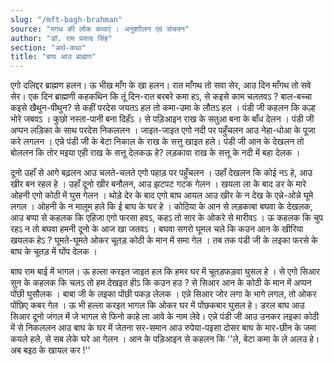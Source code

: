 ```yaml
---
slug: "/mft-bagh-brahman"
source: "मगध की लोक कथाएं : अनुशाीलन एवं संचयन"
author: "डॉ. राम प्रसाद सिंह"
section: "अर्थ-कथा"
title: "बाघ आउ ब्राह्मण"
---
```

एगो दलिद्दर ब्राह्मण हलन। ऊ भीख माँग के खा हलन। रात माँगथ तो सवा सेर, आउ दिन माँगथ तो सवे सेर। एक दिन ब्राह्मणी कहकथिन कि तूं दिन-रात बरबरे कमा हऽ, से कइसे काम चलतवऽ ? बाल-बच्चा कइसे खैथुन-पीथुन? से कहीं परदेस जयतऽ हल तो कमा-उमा के लौतऽ हल । पंडी जी कहलन कि कल्ह भोरे जबवऽ । कुछो नस्ता-पानी बना दिहँऽ । से पड़िआइन राख के सतुआ बना के बाँध देलन । पंडी जी अप्पन लड़िका के साथ परदेस निकललन । जाइत-जाइत एगो नदी पर पहुँचलन आउ नेहा-धोआ के पूजा करे लगलन । एन्ने पंडी जी के बेटा निकाल के राख के सत्तु खाइत हले। पंडी जी आन के देखलन तो बोललन कि तोर मइया एही राख के सत्तू देलकऊ हे? लड़कावा राख के सत्तू के नदी में बहा देलक । 

दूनो उहाँ से आगे बढ़लन आउ चलते-चलते एगो पहाड़ पर पहुँचलन । उहाँ देखलन कि कोई नऽ हे, आउ खीर बन रहल हे । उहाँ दूनो खीर बनौलन, आउ झटपट गटक गेलन । खयला ला के बाद डर के मारे ओहनी एगो कोठी में घुस गेलन । थोड़े देर के बाद एगो बाघ आयल आउ खीर के न देख के एन्ने-ओन्ने घूमे लगल । ओहनी के न मालूम हले कि ई बाघ के घर हे । कोठिया के आन से लड़काबा बघवा के देखलक, आउ बप्पा से कहलक कि एहिजा एगो फरसा हवऽ, कहऽ तो सार के ओकरे से मारीवऽ । ऊ कहलक कि चुप रहऽ न तो बघवा हमनी दूनो के आज खा जतवऽ । बघवा सगरो घूमल चले कि कउन आन के खीरिया खयलक हेऽ ? घूमते-घूमते ओकर चूतड़ कोठी के मान में समा गेल । तब तक पंडी जी के लइका फरसे के बाघ के चूतड़ में घोंप देलक । 

बाघ राम बाई में भागल। ऊ हल्ला करइत जाइत हल कि हमर घर में चूतड़फड़वा घुसल हे । से एगो सिआर सुन के कहलक कि चलऽ तो हम देखइत हीऽ कि कउन हउ ? से सिआर आन के कोठी के मान में अप्पन पोंछी घुसौलक । बाबा जी के लइका पोंछी पकड़ लेलक । एन्ने सिआर जोर लगा के भागे लगल, तो ओकर पोंछिए कबर गेल । ऊ भी हल्ला करइत भागल कि ओकर घर में पोंछकबार घुसल हे। डरल बाघ आउ सिआर दूनो जंगल में जे भागल से फिनो काहे ला आवे के नाम लेवे। एन्ने पंडी जी आउ उनकर लइका कोठी में से निकललन आउ बाघ के घर में जेतना सर-समान आउ रुपेया-पइसा दोसर बाघ के मार-छीन के जमा कयले हले, से सब लेके घरे आ गेलन । आन के पड़िआइन से कहलन कि ''ले, बेटा कमा के ले अलउ हे। अब बइठ के खायल कर !'' 